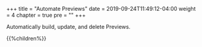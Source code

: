 +++
title = "Automate Previews"
date = 2019-09-24T11:49:12-04:00
weight = 4
chapter = true
pre = "<b></b>"
+++

Automatically build, update, and delete Previews.

{{%children%}}

